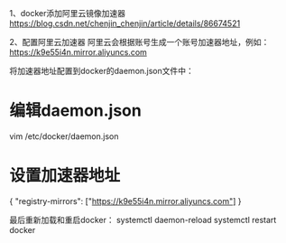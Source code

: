 1、docker添加阿里云镜像加速器
https://blog.csdn.net/chenjin_chenjin/article/details/86674521

2、配置阿里云加速器
阿里云会根据账号生成一个账号加速器地址，例如：
https://k9e55i4n.mirror.aliyuncs.com

将加速器地址配置到docker的daemon.json文件中：
# 编辑daemon.json
vim /etc/docker/daemon.json
# 设置加速器地址
{
  "registry-mirrors": ["https://k9e55i4n.mirror.aliyuncs.com"]
}

最后重新加载和重启docker：
systemctl daemon-reload
systemctl restart docker